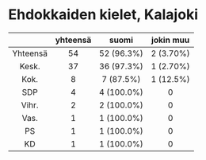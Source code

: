 # Ehdokkaiden kielet, Kalajoki

| |yhteensä|suomi|jokin muu|
|:---:|:---:|:---:|:---:|
|Yhteensä|54|52 (96.3%)|2 (3.70%)|
|Kesk.|37|36 (97.3%)|1 (2.70%)|
|Kok.|8|7 (87.5%)|1 (12.5%)|
|SDP|4|4 (100.0%)|0|
|Vihr.|2|2 (100.0%)|0|
|Vas.|1|1 (100.0%)|0|
|PS|1|1 (100.0%)|0|
|KD|1|1 (100.0%)|0|

